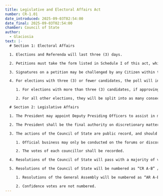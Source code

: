 ```yaml
---
title: Legislative and Electoral Affairs Act
number: CR-1.01
date_introduced: 2025-09-03T02:54:00
date_final: 2025-09-03T02:54:00
chamber: Council of State
author:
  - Glaciosia
text: |-
  # Section 1: Electoral Affairs

  1. Elections and Referenda will last three (3) days.  

  2. Petitions must take the form listed in Schedule I of this act, which may be updated by the Chancery when appropriate.  

  3. Signatures on a petition may be challenged by any Citizen within three days of their addition to the petition.  

  4. For elections with three (3) or fewer candidates, the poll will include all combinations of candidates to be approved or disapproved.  

     1. For elections with more than three (3) candidates, if approving the nominations of cabinet ministers, all candidates will be combined into one approval/disapproval vote unless a Citizen objects.  

     2. For all other elections, they will be split into as many consecutive polls as required for there to be no more than three (3) candidates.

  # Section 2: Legislative Affairs

  1. The President may appoint Deputy Presiding Officers to assist in managing the Council of State.  

  2. The President shall be the final authority on discretionary matters in the Council of State, but nondiscretionary matters in the Council of State may be appealed to the Chancery.  

  3. The actions of the Council of State are public record, and should not be concealed.  

     1. Official business may only be conducted on the forums or discord.  

     2. The votes of each councillor shall be recorded.  

  4. Resolutions of the Council of State will pass with a majority of votes cast in favor  after three days, or with a majority of members in favor immediately.  

  5. Resolutions of the Council of State will be numbered as “CR A-B” / with A being the number  of the legislative session, incrementing with each confidence vote called by the Chancery, and B being the number of the resolution in the legislative session, with a leading “0” if the number is 9 or less.  

     1. Resolutions of the General Assembly will be numbered as “AR A-B” in the same way.  

     2. Confidence votes are not numbered.
---
```


